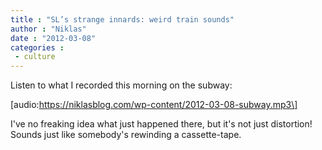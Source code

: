 ```yaml
---
title : "SL’s strange innards: weird train sounds"
author : "Niklas"
date : "2012-03-08"
categories : 
 - culture
---
```


Listen to what I recorded this morning on the subway:

\[audio:https://niklasblog.com/wp-content/2012-03-08-subway.mp3\]

I've no freaking idea what just happened there, but it's not just distortion! Sounds just like somebody's rewinding a cassette-tape.
